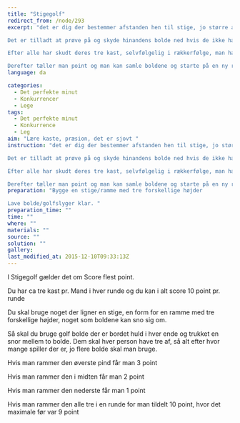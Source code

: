 ```yaml
---
title: "Stigegolf"
redirect_from: /node/293
excerpt: "det er dig der bestemmer afstanden hen til stige, jo større afstand jo sværere bliver det.

Det er tilladt at prøve på og skyde hinandens bolde ned hvis de ikke har hængt sig helt fast på pinden.

Efter alle har skudt deres tre kast, selvfølgelig i rækkerfølge, man har et kast af gangen.

Derefter tæller man point og man kan samle boldene og starte på en ny runde."
language: da

categories: 
  - Det perfekte minut
  - Konkurrencer
  - Lege
tags: 
  - Det perfekte minut
  - Konkurrence
  - Leg
aim: "Lære kaste, præsion, det er sjovt "
instruction: "det er dig der bestemmer afstanden hen til stige, jo større afstand jo sværere bliver det.

Det er tilladt at prøve på og skyde hinandens bolde ned hvis de ikke har hængt sig helt fast på pinden.

Efter alle har skudt deres tre kast, selvfølgelig i rækkerfølge, man har et kast af gangen.

Derefter tæller man point og man kan samle boldene og starte på en ny runde."
preparation: "Bygge en stige/ramme med tre forskellige højder 

Lave bolde/golfslyger klar. "
preparation_time: ""
time: ""
where: ""
materials: ""
source: ""
solution: ""
gallery:
last_modified_at: 2015-12-10T09:33:13Z
---
```

I Stigegolf gælder det om Score flest point.

Du har ca tre kast pr. Mand i hver runde og du kan i alt score 10 point pr. runde

Du skal bruge noget der ligner en stige, en form for en ramme med tre forskellige højder, noget som boldene kan sno sig om.

Så skal du bruge golf bolde der er bordet huld i hver ende og trukket en snor mellem to bolde. Dem skal hver person have tre af, så alt efter hvor mange spiller der er, jo flere bolde skal man bruge.

Hvis man rammer den øverste pind får man 3 point

Hvis man rammer den i midten får man 2 point

Hvis man rammer den nederste får man 1 point

Hvis man rammer den alle tre i en runde for man tildelt 10 point, hvor det maximale før var 9 point
